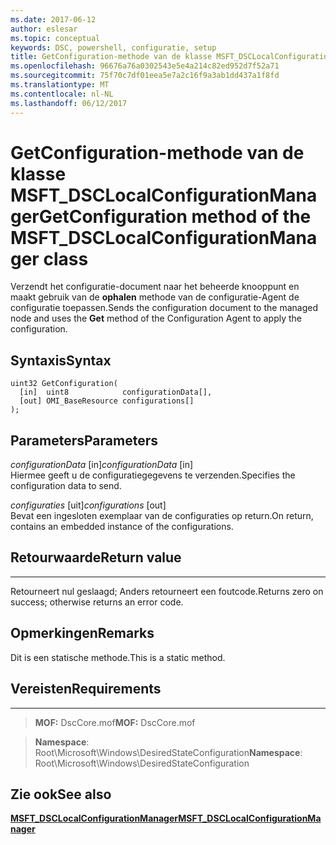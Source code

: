 ```yaml
---
ms.date: 2017-06-12
author: eslesar
ms.topic: conceptual
keywords: DSC, powershell, configuratie, setup
title: GetConfiguration-methode van de klasse MSFT_DSCLocalConfigurationManager
ms.openlocfilehash: 96676a76a0302543e5e4a214c82ed952d7f52a71
ms.sourcegitcommit: 75f70c7df01eea5e7a2c16f9a3ab1dd437a1f8fd
ms.translationtype: MT
ms.contentlocale: nl-NL
ms.lasthandoff: 06/12/2017
---
```

# <a name="getconfiguration-method-of-the-msftdsclocalconfigurationmanager-class"></a><span data-ttu-id="9893f-103">GetConfiguration-methode van de klasse MSFT_DSCLocalConfigurationManager</span><span class="sxs-lookup"><span data-stu-id="9893f-103">GetConfiguration method of the MSFT_DSCLocalConfigurationManager class</span></span>

<span data-ttu-id="9893f-104">Verzendt het configuratie-document naar het beheerde knooppunt en maakt gebruik van de **ophalen** methode van de configuratie-Agent de configuratie toepassen.</span><span class="sxs-lookup"><span data-stu-id="9893f-104">Sends the configuration document to the managed node and uses the **Get** method of the Configuration Agent to apply the configuration.</span></span>

<a name="syntax"></a><span data-ttu-id="9893f-105">Syntaxis</span><span class="sxs-lookup"><span data-stu-id="9893f-105">Syntax</span></span>
------

```mof
uint32 GetConfiguration(
  [in]  uint8            configurationData[],
  [out] OMI_BaseResource configurations[]
);
```

<a name="parameters"></a><span data-ttu-id="9893f-106">Parameters</span><span class="sxs-lookup"><span data-stu-id="9893f-106">Parameters</span></span>
----------

<span data-ttu-id="9893f-107">*configurationData* \[in\]</span><span class="sxs-lookup"><span data-stu-id="9893f-107">*configurationData* \[in\]</span></span>  
<span data-ttu-id="9893f-108">Hiermee geeft u de configuratiegegevens te verzenden.</span><span class="sxs-lookup"><span data-stu-id="9893f-108">Specifies the configuration data to send.</span></span>

<span data-ttu-id="9893f-109">*configuraties* \[uit\]</span><span class="sxs-lookup"><span data-stu-id="9893f-109">*configurations* \[out\]</span></span>  
<span data-ttu-id="9893f-110">Bevat een ingesloten exemplaar van de configuraties op return.</span><span class="sxs-lookup"><span data-stu-id="9893f-110">On return, contains an embedded instance of the configurations.</span></span>

## <a name="return-value"></a><span data-ttu-id="9893f-111">Retourwaarde</span><span class="sxs-lookup"><span data-stu-id="9893f-111">Return value</span></span>
------------

<span data-ttu-id="9893f-112">Retourneert nul geslaagd; Anders retourneert een foutcode.</span><span class="sxs-lookup"><span data-stu-id="9893f-112">Returns zero on success; otherwise returns an error code.</span></span>

## <a name="remarks"></a><span data-ttu-id="9893f-113">Opmerkingen</span><span class="sxs-lookup"><span data-stu-id="9893f-113">Remarks</span></span>

<span data-ttu-id="9893f-114">Dit is een statische methode.</span><span class="sxs-lookup"><span data-stu-id="9893f-114">This is a static method.</span></span>

## <a name="requirements"></a><span data-ttu-id="9893f-115">Vereisten</span><span class="sxs-lookup"><span data-stu-id="9893f-115">Requirements</span></span>
------------
><span data-ttu-id="9893f-116">**MOF:** DscCore.mof</span><span class="sxs-lookup"><span data-stu-id="9893f-116">**MOF:** DscCore.mof</span></span>

><span data-ttu-id="9893f-117">**Namespace**: Root\Microsoft\Windows\DesiredStateConfiguration</span><span class="sxs-lookup"><span data-stu-id="9893f-117">**Namespace**: Root\Microsoft\Windows\DesiredStateConfiguration</span></span>


## <a name="see-also"></a><span data-ttu-id="9893f-118">Zie ook</span><span class="sxs-lookup"><span data-stu-id="9893f-118">See also</span></span>


[<span data-ttu-id="9893f-119">**MSFT_DSCLocalConfigurationManager**</span><span class="sxs-lookup"><span data-stu-id="9893f-119">**MSFT_DSCLocalConfigurationManager**</span></span>](msft-dsclocalconfigurationmanager.md)
 

 



